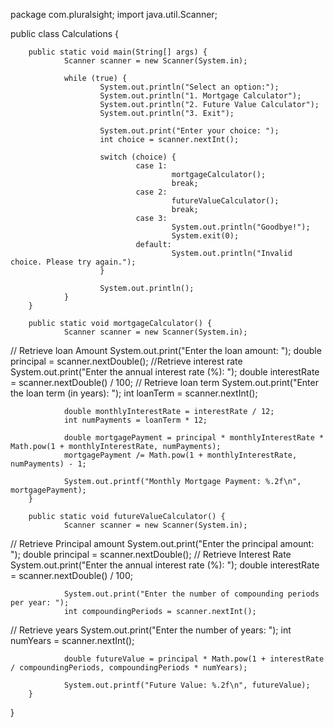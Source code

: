 package com.pluralsight;
import java.util.Scanner;

public class Calculations {

        public static void main(String[] args) {
                Scanner scanner = new Scanner(System.in);

                while (true) {
                        System.out.println("Select an option:");
                        System.out.println("1. Mortgage Calculator");
                        System.out.println("2. Future Value Calculator");
                        System.out.println("3. Exit");

                        System.out.print("Enter your choice: ");
                        int choice = scanner.nextInt();

                        switch (choice) {
                                case 1:
                                        mortgageCalculator();
                                        break;
                                case 2:
                                        futureValueCalculator();
                                        break;
                                case 3:
                                        System.out.println("Goodbye!");
                                        System.exit(0);
                                default:
                                        System.out.println("Invalid choice. Please try again.");
                        }

                        System.out.println();
                }
        }

        public static void mortgageCalculator() {
                Scanner scanner = new Scanner(System.in);
// Retrieve loan Amount
                System.out.print("Enter the loan amount: ");
                double principal = scanner.nextDouble();
//Retrieve interest rate
                System.out.print("Enter the annual interest rate (%): ");
                double interestRate = scanner.nextDouble() / 100;
// Retrieve loan term
                System.out.print("Enter the loan term (in years): ");
                int loanTerm = scanner.nextInt();

                double monthlyInterestRate = interestRate / 12;
                int numPayments = loanTerm * 12;

                double mortgagePayment = principal * monthlyInterestRate * Math.pow(1 + monthlyInterestRate, numPayments);
                mortgagePayment /= Math.pow(1 + monthlyInterestRate, numPayments) - 1;

                System.out.printf("Monthly Mortgage Payment: %.2f\n", mortgagePayment);
        }

        public static void futureValueCalculator() {
                Scanner scanner = new Scanner(System.in);
// Retrieve Principal amount
                System.out.print("Enter the principal amount: ");
                double principal = scanner.nextDouble();
// Retrieve Interest Rate
                System.out.print("Enter the annual interest rate (%): ");
                double interestRate = scanner.nextDouble() / 100;

                System.out.print("Enter the number of compounding periods per year: ");
                int compoundingPeriods = scanner.nextInt();
// Retrieve years
                System.out.print("Enter the number of years: ");
                int numYears = scanner.nextInt();

                double futureValue = principal * Math.pow(1 + interestRate / compoundingPeriods, compoundingPeriods * numYears);

                System.out.printf("Future Value: %.2f\n", futureValue);
        }
}
